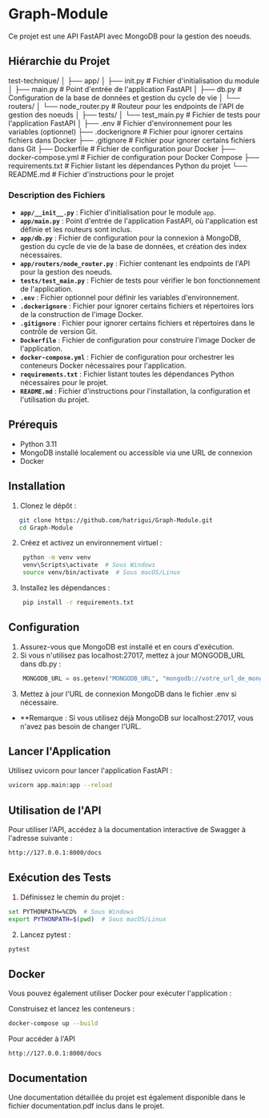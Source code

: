 # Graph-Module
Ce projet est une API FastAPI avec MongoDB pour la gestion des noeuds.

## Hiérarchie du Projet
test-technique/
│
├── app/
│ ├── init.py # Fichier d'initialisation du module
│ ├── main.py # Point d'entrée de l'application FastAPI
│ ├── db.py # Configuration de la base de données et gestion du cycle de vie
│ └── routers/
│ └── node_router.py # Routeur pour les endpoints de l'API de gestion des noeuds
│
├── tests/
│ └── test_main.py # Fichier de tests pour l'application FastAPI
│
├── .env # Fichier d'environnement pour les variables (optionnel)
├── .dockerignore # Fichier pour ignorer certains fichiers dans Docker
├── .gitignore # Fichier pour ignorer certains fichiers dans Git
├── Dockerfile # Fichier de configuration pour Docker
├── docker-compose.yml # Fichier de configuration pour Docker Compose
├── requirements.txt # Fichier listant les dépendances Python du projet
└── README.md # Fichier d'instructions pour le projet

### Description des Fichiers

- **`app/__init__.py`** : Fichier d'initialisation pour le module `app`.
- **`app/main.py`** : Point d'entrée de l'application FastAPI, où l'application est définie et les routeurs sont inclus.
- **`app/db.py`** : Fichier de configuration pour la connexion à MongoDB, gestion du cycle de vie de la base de données, et création des index nécessaires.
- **`app/routers/node_router.py`** : Fichier contenant les endpoints de l'API pour la gestion des noeuds.
- **`tests/test_main.py`** : Fichier de tests pour vérifier le bon fonctionnement de l'application.
- **`.env`** : Fichier optionnel pour définir les variables d'environnement.
- **`.dockerignore`** : Fichier pour ignorer certains fichiers et répertoires lors de la construction de l'image Docker.
- **`.gitignore`** : Fichier pour ignorer certains fichiers et répertoires dans le contrôle de version Git.
- **`Dockerfile`** : Fichier de configuration pour construire l'image Docker de l'application.
- **`docker-compose.yml`** : Fichier de configuration pour orchestrer les conteneurs Docker nécessaires pour l'application.
- **`requirements.txt`** : Fichier listant toutes les dépendances Python nécessaires pour le projet.
- **`README.md`** : Fichier d'instructions pour l'installation, la configuration et l'utilisation du projet.

## Prérequis

- Python 3.11
- MongoDB installé localement ou accessible via une URL de connexion
- Docker 

## Installation

1. Clonez le dépôt :
```bash
   git clone https://github.com/hatrigui/Graph-Module.git
   cd Graph-Module
```
   
2. Créez et activez un environnement virtuel :
```bash
    python -m venv venv
    venv\Scripts\activate  # Sous Windows
    source venv/bin/activate  # Sous macOS/Linux
```

3. Installez les dépendances :
```bash
    pip install -r requirements.txt
```

## Configuration

1. Assurez-vous que MongoDB est installé et en cours d'exécution.
2. Si vous n'utilisez pas localhost:27017, mettez à jour MONGODB_URL dans db.py :
```python
    MONGODB_URL = os.getenv("MONGODB_URL", "mongodb://votre_url_de_mongodb:27017/graphdb")
```
3. Mettez à jour l'URL de connexion MongoDB dans le fichier .env si nécessaire.

- **Remarque : Si vous utilisez déjà MongoDB sur localhost:27017, vous n'avez pas besoin de changer l'URL.

## Lancer l'Application
Utilisez uvicorn pour lancer l'application FastAPI :
```bash
uvicorn app.main:app --reload
```
## Utilisation de l'API
Pour utiliser l'API, accédez à la documentation interactive de Swagger à l'adresse suivante :

```bash
http://127.0.0.1:8000/docs
```

## Exécution des Tests
1. Définissez le chemin du projet :

```bash
set PYTHONPATH=%CD%  # Sous Windows
export PYTHONPATH=$(pwd)  # Sous macOS/Linux
```
2. Lancez pytest :
```bash
pytest
```
## Docker
Vous pouvez également utiliser Docker pour exécuter l'application :

Construisez et lancez les conteneurs :

```bash
docker-compose up --build
```

Pour accéder à l'API

```arduino
http://127.0.0.1:8000/docs
```


## Documentation
Une documentation détaillée du projet est également disponible dans le fichier documentation.pdf inclus dans le projet.




